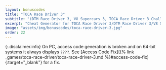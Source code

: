 ```yaml
---
layout: bonuscodes
title: "TOCA Race Driver 3"
subtitle: "(DTM Race Driver 3, V8 Supercars 3, TOCA Race Driver 3 Challenge) Bonus Codes"
excerpt: "Cheat Generator for TOCA Race Driver 3/DTM Race Driver 3/V8 Supercars 3/TOCA Race Driver 3 Challenge."
image: "assets/img/bonuscodes/toca-race-driver-3.jpg"
order: 22
---
```


{:.disclaimer.info}
On PC, access code generation is broken and on 64-bit systems it always displays `????`.
See [Access Code Fix]({% link _games/toca-race-driver/toca-race-driver-3.md %}#access-code-fix){:target="_blank"} for a fix.

<script type="text/python">
from browser import document, html, bind
import htmlgen
from generators import rd2, rd3

@bind('#generate', 'click')
def onGenerate(ev):
    platform = document['platform']
    platformName = platform.options[platform.selectedIndex].value
    isPsp = platformName == 'psp'
    if isPsp:
        # TOCA Race Driver 3 Challenge uses RD2's PSP algorithm, but with shifted cheat IDs
        generateFn = lambda platformData, accessCode, cheatID: rd2.generateCode(platformData, accessCode, cheatID + 9)
        platformData = rd2.getPlatformData(platformName)
        platformData = (platformData, platformData)
    else:
        generateFn = rd3.generateCode
        platformData = rd3.getPlatformData(platformName)

    try:
        accessCode = int(document['access-code'].value)
        if not (accessCode >= 1 and accessCode <= rd3.ACCESS_CODE_MAX):
            raise ValueError
    except (TypeError, ValueError):
        document['invalid-access-code'].style.display = 'inline'
        return

    document['invalid-access-code'].style.display = 'none'
    if isPsp:
        cheatCodes = ['Unlock championships', 'Unlock bonus championships', 'Unlock cutscenes', 'Invincible cars']
    else:
        cheatCodes = ['Unlock championships', 'Unlock bonus championships', 'Boost for all cars', 'Turbo boost', 'Unlock toy cars', 'Unlock slot racer',
            'Invincible cars', 'Unlock cutscenes', '[unused]', 'Unlock Honda 2006', 'Unlock Honda', 'No streamed car sound']

    document['outbox-window-full'].style.display = 'block'
    document['output-window'].clear()

    noEffectFootnotes = 0
    hondaOnly = document['checkbox'].checked and not isPsp
    if not hondaOnly and not isPsp:
        cheatCodes[8] += htmlgen.toStr(htmlgen.newElement(document['footnote-sup'], id='no-effect', notenum=1, num=noEffectFootnotes))
        noEffectFootnotes += 1
        cheatCodes[11] += htmlgen.toStr(htmlgen.newElement(document['footnote-sup'], id='no-effect', notenum=1, num=noEffectFootnotes))
        noEffectFootnotes += 1

    def gen():
        for index, cheat in enumerate(cheatCodes):
            if hondaOnly and index != 9 and index != 10:
                continue
            cryptedCode = generateFn(platformData[0] if index != 9 and index != 10 else platformData[1], accessCode, index)
            if cryptedCode:
                yield html.B(cheat + ': ') + html.CODE(cryptedCode)

    document['output-footnotes-full'].style.display = 'block'
    document['output-footnotes'].clear()
    if noEffectFootnotes > 0:
        document['output-footnotes'] <= htmlgen.newElement(document['footnote-template'], id='no-effect', num=noEffectFootnotes, note='No effect.')

    document['output-window'] <= html.UL(html.LI(ch) for ch in gen())

@bind('#platform', 'change')
def onPlatformChange(ev):
    platform = document['platform']
    if platform.options[platform.selectedIndex].value == 'psp':
        document['checkbox'].attrs['disabled'] = 'disabled'
    else:
        del document['checkbox'].attrs['disabled']

document['access-code'].min = 1
document['access-code'].max = rd3.ACCESS_CODE_MAX

document['platform-select'].style.display = 'inline'
document['platform'] <= (html.OPTION(n, value=i) for n, i in [('PC', 'pc'), ('PS2', 'ps2'), ('PSP (Race Driver 3 Challenge)', 'psp'), ('Xbox', 'xbox')])

document['additional-checkbox'].style.display = 'inline'
document['checkbox-label'].text = 'Honda codes only:'
</script>
